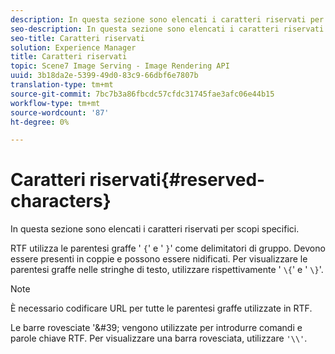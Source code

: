 ```yaml
---
description: In questa sezione sono elencati i caratteri riservati per scopi specifici.
seo-description: In questa sezione sono elencati i caratteri riservati per scopi specifici.
seo-title: Caratteri riservati
solution: Experience Manager
title: Caratteri riservati
topic: Scene7 Image Serving - Image Rendering API
uuid: 3b18da2e-5399-49d0-83c9-66dbf6e7807b
translation-type: tm+mt
source-git-commit: 7bc7b3a86fbcdc57cfdc31745fae3afc06e44b15
workflow-type: tm+mt
source-wordcount: '87'
ht-degree: 0%

---
```



# Caratteri riservati{#reserved-characters}

In questa sezione sono elencati i caratteri riservati per scopi specifici.

RTF utilizza le parentesi graffe &#39; `{`&#39; e &#39; `}`&#39; come delimitatori di gruppo. Devono essere presenti in coppie e possono essere nidificati. Per visualizzare le parentesi graffe nelle stringhe di testo, utilizzare rispettivamente &#39; `\{`&#39; e &#39; `\}`&#39;.

>[!NOTE]
>
>È necessario codificare URL per tutte le parentesi graffe utilizzate in RTF.

Le barre rovesciate &#39;\&#39; vengono utilizzate per introdurre comandi e parole chiave RTF. Per visualizzare una barra rovesciata, utilizzare `'\\'`.
